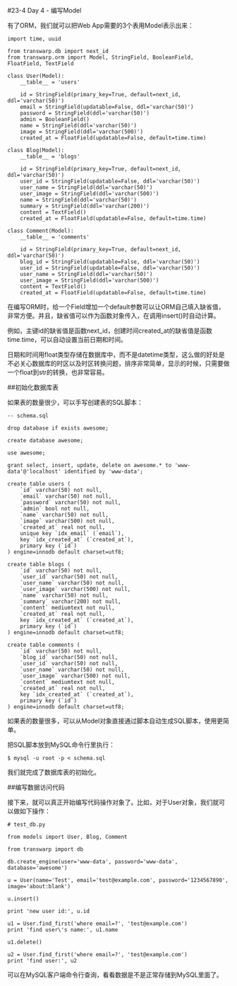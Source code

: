 #23-4 Day 4 - 编写Model


有了ORM，我们就可以把Web App需要的3个表用Model表示出来：

	import time, uuid
	
	from transwarp.db import next_id
	from transwarp.orm import Model, StringField, BooleanField, FloatField, TextField
	
	class User(Model):
	    __table__ = 'users'
	
	    id = StringField(primary_key=True, default=next_id, ddl='varchar(50)')
	    email = StringField(updatable=False, ddl='varchar(50)')
	    password = StringField(ddl='varchar(50)')
	    admin = BooleanField()
	    name = StringField(ddl='varchar(50)')
	    image = StringField(ddl='varchar(500)')
	    created_at = FloatField(updatable=False, default=time.time)
	
	class Blog(Model):
	    __table__ = 'blogs'
	
	    id = StringField(primary_key=True, default=next_id, ddl='varchar(50)')
	    user_id = StringField(updatable=False, ddl='varchar(50)')
	    user_name = StringField(ddl='varchar(50)')
	    user_image = StringField(ddl='varchar(500)')
	    name = StringField(ddl='varchar(50)')
	    summary = StringField(ddl='varchar(200)')
	    content = TextField()
	    created_at = FloatField(updatable=False, default=time.time)
	
	class Comment(Model):
	    __table__ = 'comments'
	
	    id = StringField(primary_key=True, default=next_id, ddl='varchar(50)')
	    blog_id = StringField(updatable=False, ddl='varchar(50)')
	    user_id = StringField(updatable=False, ddl='varchar(50)')
	    user_name = StringField(ddl='varchar(50)')
	    user_image = StringField(ddl='varchar(500)')
	    content = TextField()
	    created_at = FloatField(updatable=False, default=time.time)
在编写ORM时，给一个Field增加一个default参数可以让ORM自己填入缺省值，非常方便。并且，缺省值可以作为函数对象传入，在调用insert()时自动计算。

例如，主键id的缺省值是函数next_id，创建时间created_at的缺省值是函数time.time，可以自动设置当前日期和时间。

日期和时间用float类型存储在数据库中，而不是datetime类型，这么做的好处是不必关心数据库的时区以及时区转换问题，排序非常简单，显示的时候，只需要做一个float到str的转换，也非常容易。

##初始化数据库表

如果表的数量很少，可以手写创建表的SQL脚本：

	-- schema.sql
	
	drop database if exists awesome;
	
	create database awesome;
	
	use awesome;
	
	grant select, insert, update, delete on awesome.* to 'www-data'@'localhost' identified by 'www-data';
	
	create table users (
	    `id` varchar(50) not null,
	    `email` varchar(50) not null,
	    `password` varchar(50) not null,
	    `admin` bool not null,
	    `name` varchar(50) not null,
	    `image` varchar(500) not null,
	    `created_at` real not null,
	    unique key `idx_email` (`email`),
	    key `idx_created_at` (`created_at`),
	    primary key (`id`)
	) engine=innodb default charset=utf8;
	
	create table blogs (
	    `id` varchar(50) not null,
	    `user_id` varchar(50) not null,
	    `user_name` varchar(50) not null,
	    `user_image` varchar(500) not null,
	    `name` varchar(50) not null,
	    `summary` varchar(200) not null,
	    `content` mediumtext not null,
	    `created_at` real not null,
	    key `idx_created_at` (`created_at`),
	    primary key (`id`)
	) engine=innodb default charset=utf8;
	
	create table comments (
	    `id` varchar(50) not null,
	    `blog_id` varchar(50) not null,
	    `user_id` varchar(50) not null,
	    `user_name` varchar(50) not null,
	    `user_image` varchar(500) not null,
	    `content` mediumtext not null,
	    `created_at` real not null,
	    key `idx_created_at` (`created_at`),
	    primary key (`id`)
	) engine=innodb default charset=utf8;
如果表的数量很多，可以从Model对象直接通过脚本自动生成SQL脚本，使用更简单。

把SQL脚本放到MySQL命令行里执行：

	$ mysql -u root -p < schema.sql
我们就完成了数据库表的初始化。

##编写数据访问代码

接下来，就可以真正开始编写代码操作对象了。比如，对于User对象，我们就可以做如下操作：

	# test_db.py
	
	from models import User, Blog, Comment
	
	from transwarp import db
	
	db.create_engine(user='www-data', password='www-data', database='awesome')
	
	u = User(name='Test', email='test@example.com', password='1234567890', image='about:blank')
	
	u.insert()
	
	print 'new user id:', u.id
	
	u1 = User.find_first('where email=?', 'test@example.com')
	print 'find user\'s name:', u1.name
	
	u1.delete()
	
	u2 = User.find_first('where email=?', 'test@example.com')
	print 'find user:', u2
可以在MySQL客户端命令行查询，看看数据是不是正常存储到MySQL里面了。
